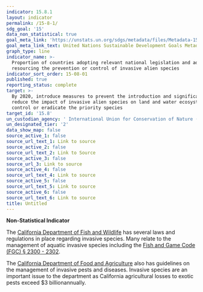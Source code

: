 ```yaml
---
indicator: 15.8.1
layout: indicator
permalink: /15-8-1/
sdg_goal: '15'
data_non_statistical: true
goal_meta_link: 'https://unstats.un.org/sdgs/metadata/files/Metadata-15-08-01.pdf'
goal_meta_link_text: United Nations Sustainable Development Goals Metadata (pdf 456kB)
graph_type: line
indicator_name: >-
  Proportion of countries adopting relevant national legislation and adequately
  resourcing the prevention or control of invasive alien species
indicator_sort_order: 15-08-01
published: true
reporting_status: complete
target: >-
  By 2020, introduce measures to prevent the introduction and significantly
  reduce the impact of invasive alien species on land and water ecosystems and
  control or eradicate the priority species
target_id: '15.8'
un_custodian_agency: ' International Union for Conservation of Nature (IUCN)'
un_designated_tier: '2'
data_show_map: false
source_active_1: false
source_url_text_1: Link to source
source_active_2: false
source_url_text_2: Link to Source
source_active_3: false
source_url_3: Link to source
source_active_4: false
source_url_text_4: Link to source
source_active_5: false
source_url_text_5: Link to source
source_active_6: false
source_url_text_6: Link to source
title: Untitled
---
```

**Non-Statistical Indicator**

The [California Department of Fish and Wildlife](https://wildlife.ca.gov/Conservation/Invasives/Regulations) has several laws and regulations in place regarding invasive species. Many relate to the management of aquatic invasive species including the [Fish and Game Code (FGC) § 2300 - 2302](http://leginfo.legislature.ca.gov/faces/codes_displayText.xhtml?lawCode=FGC&division=3.&title=&part=&chapter=3.5.&article=). 

The [California Department of Food and Agriculture](https://www.cdfa.ca.gov/invasives/) also has guidelines on the management of invasive pests and diseases. Invasive species are an important issue to the department as California agricultural losses to exotic pests exceed $3 billionannually. 

